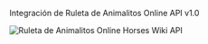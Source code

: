 Integración de Ruleta de Animalitos Online API v1.0

![Ruleta de Animalitos Online Horses Wiki API](http://back.ruletadeanimalitos.com/assets/img/index1.png)

